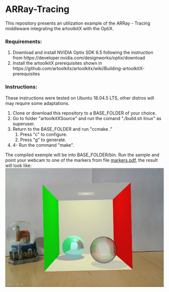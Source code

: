# ARRay-Tracing
This repository presents an utilization example of the ARRay - Tracing middleware integrating the artoolkitX with the OptiX.

### Requirements:
<ol>
<li> Download and install NVIDIA Optix SDK 6.5 following the instruction from https://developer.nvidia.com/designworks/optix/download
<li> Install the artoolkitX prerequisites shown in https://github.com/artoolkitx/artoolkitx/wiki/Building-artoolkitX-prerequisites
</ol>

### Instructions:
These instructions were tested on Ubuntu 18.04.5 LTS, other distros will may require some adaptations.<br>
<ol>
<li> Clone or download this repository to a BASE_FOLDER of your choice.<br>
<li> Go to folder "artoolkitXSource" and run the comand "./build.sh linux" as superuser.<br>
<li> Return to the BASE_FOLDER and run "ccmake ."<br>
  <ol>
  <li> Press "c" to configure.<br>
  <li> Press "g" to generate.<br>
  </ol>
<li>4- Run the command "make".<br>
</ol>

The compiled exemple will be into BASE_FOLDER/bin.
Run the sample and point your webcam to one of the markers from file [markers.pdf](markers.pdf), the result will look like: ![screenshot](print.png)




